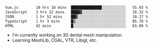 <!--START_SECTION:waka-->

```txt
Vue.js        10 hrs 18 mins  ██████████████░░░░░░░░░░░   55.93 %
JavaScript    3 hrs 22 mins   ████▓░░░░░░░░░░░░░░░░░░░░   18.32 %
JSON          1 hr 52 mins    ██▓░░░░░░░░░░░░░░░░░░░░░░   10.17 %
TypeScript    1 hr 3 mins     █▒░░░░░░░░░░░░░░░░░░░░░░░   05.78 %
HTML          42 mins         █░░░░░░░░░░░░░░░░░░░░░░░░   03.89 %
```

<!--END_SECTION:waka-->

<!--
**0x11111111/0x11111111** is a ✨ _special_ ✨ repository because its `README.md` (this file) appears on your GitHub profile.

Here are some ideas to get you started:

- 🔭 I’m currently working on ...
- 🌱 I’m currently learning ...
- 👯 I’m looking to collaborate on ...
- 🤔 I’m looking for help with ...
- 💬 Ask me about ...
- 📫 How to reach me: ...
- 😄 Pronouns: ...
- ⚡ Fun fact: ...
-->
- I’m currently working on 3D dental mesh manipulation.
- Learning MeshLib, CGAL, VTK, Libigl, etc.
